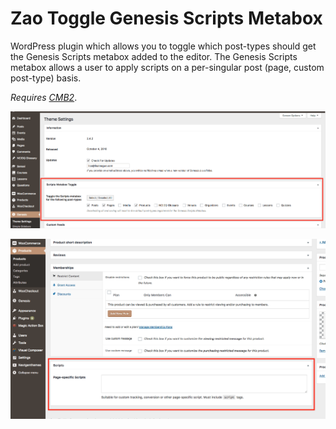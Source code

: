 # Zao Toggle Genesis Scripts Metabox

WordPress plugin which allows you to toggle which post-types should get the Genesis Scripts metabox added to the editor. The Genesis Scripts metabox allows a user to apply scripts on a per-singular post (page, custom post-type) basis.


_Requires [CMB2](https://wordpress.org/plugins/cmb2/)_.

![Settings Screenshot](https://raw.githubusercontent.com/zao-web/zao-toggle-genesis-scripts/screenshots/screenshot-1.png)  

![Settings Screenshot](https://raw.githubusercontent.com/zao-web/zao-toggle-genesis-scripts/screenshots/screenshot-2.png)  